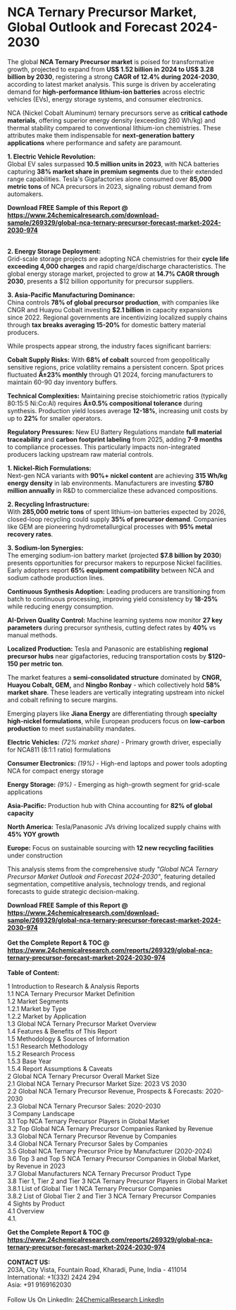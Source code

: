 <h1>NCA Ternary Precursor Market, Global Outlook and Forecast 2024-2030</h1><p>The global <strong>NCA Ternary Precursor market</strong> is poised for transformative growth, projected to expand from <strong>US$ 1.52 billion in 2024 to US$ 3.28 billion by 2030</strong>, registering a strong <strong>CAGR of 12.4% during 2024-2030</strong>, according to latest market analysis. This surge is driven by accelerating demand for <strong>high-performance lithium-ion batteries</strong> across electric vehicles (EVs), energy storage systems, and consumer electronics.</p><p>NCA (Nickel Cobalt Aluminum) ternary precursors serve as <strong>critical cathode materials</strong>, offering superior energy density (exceeding 280 Wh/kg) and thermal stability compared to conventional lithium-ion chemistries. These attributes make them indispensable for <strong>next-generation battery applications</strong> where performance and safety are paramount.</p><p><strong>1. Electric Vehicle Revolution:</strong><br>
Global EV sales surpassed <strong>10.5 million units in 2023</strong>, with NCA batteries capturing <strong>38% market share in premium segments</strong> due to their extended range capabilities. Tesla's Gigafactories alone consumed over <strong>85,000 metric tons</strong> of NCA precursors in 2023, signaling robust demand from automakers.</p><div><b>Download FREE Sample of this Report @ 
            <a href="https://www.24chemicalresearch.com/download-sample/269329/global-nca-ternary-precursor-forecast-market-2024-2030-974">
            https://www.24chemicalresearch.com/download-sample/269329/global-nca-ternary-precursor-forecast-market-2024-2030-974</a></b></div><br><p><strong>2. Energy Storage Deployment:</strong><br>
Grid-scale storage projects are adopting NCA chemistries for their <strong>cycle life exceeding 4,000 charges</strong> and rapid charge/discharge characteristics. The global energy storage market, projected to grow at <strong>14.7% CAGR through 2030</strong>, presents a $12 billion opportunity for precursor suppliers.</p><p><strong>3. Asia-Pacific Manufacturing Dominance:</strong><br>
China controls <strong>78% of global precursor production</strong>, with companies like CNGR and Huayou Cobalt investing <strong>$2.1 billion</strong> in capacity expansions since 2022. Regional governments are incentivizing localized supply chains through <strong>tax breaks averaging 15-20%</strong> for domestic battery material producers.</p><p>While prospects appear strong, the industry faces significant barriers:</p><p><strong>Cobalt Supply Risks:</strong> With <strong>68% of cobalt</strong> sourced from geopolitically sensitive regions, price volatility remains a persistent concern. Spot prices fluctuated <strong>Â±23% monthly</strong> through Q1 2024, forcing manufacturers to maintain 60-90 day inventory buffers.</p><p><strong>Technical Complexities:</strong> Maintaining precise stoichiometric ratios (typically 80:15:5 Ni:Co:Al) requires <strong>Â±0.5% compositional tolerance</strong> during synthesis. Production yield losses average <strong>12-18%</strong>, increasing unit costs by up to <strong>22%</strong> for smaller operators.</p><p><strong>Regulatory Pressures:</strong> New EU Battery Regulations mandate <strong>full material traceability</strong> and <strong>carbon footprint labeling</strong> from 2025, adding <strong>7-9 months</strong> to compliance processes. This particularly impacts non-integrated producers lacking upstream raw material controls.</p><p><strong>1. Nickel-Rich Formulations:</strong><br>
Next-gen NCA variants with <strong>90%+ nickel content</strong> are achieving <strong>315 Wh/kg energy density</strong> in lab environments. Manufacturers are investing <strong>$780 million annually</strong> in R&amp;D to commercialize these advanced compositions.</p><p><strong>2. Recycling Infrastructure:</strong><br>
With <strong>285,000 metric tons</strong> of spent lithium-ion batteries expected by 2026, closed-loop recycling could supply <strong>35% of precursor demand</strong>. Companies like GEM are pioneering hydrometallurgical processes with <strong>95% metal recovery rates</strong>.</p><p><strong>3. Sodium-Ion Synergies:</strong><br>
The emerging sodium-ion battery market (projected <strong>$7.8 billion by 2030</strong>) presents opportunities for precursor makers to repurpose Nickel facilities. Early adopters report <strong>65% equipment compatibility</strong> between NCA and sodium cathode production lines.</p><p><strong>Continuous Synthesis Adoption:</strong> Leading producers are transitioning from batch to continuous processing, improving yield consistency by <strong>18-25%</strong> while reducing energy consumption.</p><p><strong>AI-Driven Quality Control:</strong> Machine learning systems now monitor <strong>27 key parameters</strong> during precursor synthesis, cutting defect rates by <strong>40%</strong> vs manual methods.</p><p><strong>Localized Production:</strong> Tesla and Panasonic are establishing <strong>regional precursor hubs</strong> near gigafactories, reducing transportation costs by <strong>$120-150 per metric ton</strong>.</p><p>The market features a <strong>semi-consolidated structure</strong> dominated by <strong>CNGR, Huayou Cobalt, GEM,</strong> and <strong>Ningbo Ronbay</strong> - which collectively hold <strong>58% market share</strong>. These leaders are vertically integrating upstream into nickel and cobalt refining to secure margins.</p><p>Emerging players like <strong>Jiana Energy</strong> are differentiating through <strong>specialty high-nickel formulations</strong>, while European producers focus on <strong>low-carbon production</strong> to meet sustainability mandates.</p><p><strong>Electric Vehicles:</strong> <em>(72% market share)</em> - Primary growth driver, especially for NCA811 (8:1:1 ratio) formulations</p><p><strong>Consumer Electronics:</strong> <em>(19%)</em> - High-end laptops and power tools adopting NCA for compact energy storage</p><p><strong>Energy Storage:</strong> <em>(9%)</em> - Emerging as high-growth segment for grid-scale applications</p><p><strong>Asia-Pacific:</strong> Production hub with China accounting for <strong>82% of global capacity</strong></p><p><strong>North America:</strong> Tesla/Panasonic JVs driving localized supply chains with <strong>45% YOY growth</strong></p><p><strong>Europe:</strong> Focus on sustainable sourcing with <strong>12 new recycling facilities</strong> under construction</p><p>This analysis stems from the comprehensive study <em>"Global NCA Ternary Precursor Market Outlook and Forecast 2024-2030"</em>, featuring detailed segmentation, competitive analysis, technology trends, and regional forecasts to guide strategic decision-making.</p><div><b>Download FREE Sample of this Report @ 
            <a href="https://www.24chemicalresearch.com/download-sample/269329/global-nca-ternary-precursor-forecast-market-2024-2030-974">
            https://www.24chemicalresearch.com/download-sample/269329/global-nca-ternary-precursor-forecast-market-2024-2030-974</a></b></div><br><div><b>Get the Complete Report & TOC @ 
            <a href="https://www.24chemicalresearch.com/reports/269329/global-nca-ternary-precursor-forecast-market-2024-2030-974">
            https://www.24chemicalresearch.com/reports/269329/global-nca-ternary-precursor-forecast-market-2024-2030-974</a></b></div><br>
            <b>Table of Content:</b><p>1 Introduction to Research & Analysis Reports<br />
    1.1 NCA Ternary Precursor Market Definition<br />
    1.2 Market Segments<br />
        1.2.1 Market by Type<br />
        1.2.2 Market by Application<br />
    1.3 Global NCA Ternary Precursor Market Overview<br />
    1.4 Features & Benefits of This Report<br />
    1.5 Methodology & Sources of Information<br />
        1.5.1 Research Methodology<br />
        1.5.2 Research Process<br />
        1.5.3 Base Year<br />
        1.5.4 Report Assumptions & Caveats<br />
2 Global NCA Ternary Precursor Overall Market Size<br />
    2.1 Global NCA Ternary Precursor Market Size: 2023 VS 2030<br />
    2.2 Global NCA Ternary Precursor Revenue, Prospects & Forecasts: 2020-2030<br />
    2.3 Global NCA Ternary Precursor Sales: 2020-2030<br />
3 Company Landscape<br />
    3.1 Top NCA Ternary Precursor Players in Global Market<br />
    3.2 Top Global NCA Ternary Precursor Companies Ranked by Revenue<br />
    3.3 Global NCA Ternary Precursor Revenue by Companies<br />
    3.4 Global NCA Ternary Precursor Sales by Companies<br />
    3.5 Global NCA Ternary Precursor Price by Manufacturer (2020-2024)<br />
    3.6 Top 3 and Top 5 NCA Ternary Precursor Companies in Global Market, by Revenue in 2023<br />
    3.7 Global Manufacturers NCA Ternary Precursor Product Type<br />
    3.8 Tier 1, Tier 2 and Tier 3 NCA Ternary Precursor Players in Global Market<br />
        3.8.1 List of Global Tier 1 NCA Ternary Precursor Companies<br />
        3.8.2 List of Global Tier 2 and Tier 3 NCA Ternary Precursor Companies<br />
4 Sights by Product<br />
    4.1 Overview<br />
        4.1.</p><div><b>Get the Complete Report & TOC @ 
            <a href="https://www.24chemicalresearch.com/reports/269329/global-nca-ternary-precursor-forecast-market-2024-2030-974">
            https://www.24chemicalresearch.com/reports/269329/global-nca-ternary-precursor-forecast-market-2024-2030-974</a></b></div><br><b>CONTACT US:</b><br>
            203A, City Vista, Fountain Road, Kharadi, Pune, India - 411014<br>
            International: +1(332) 2424 294<br>
            Asia: +91 9169162030 <br><br>
            Follow Us On LinkedIn: <a href="https://www.linkedin.com/company/24chemicalresearch/">24ChemicalResearch LinkedIn</a>